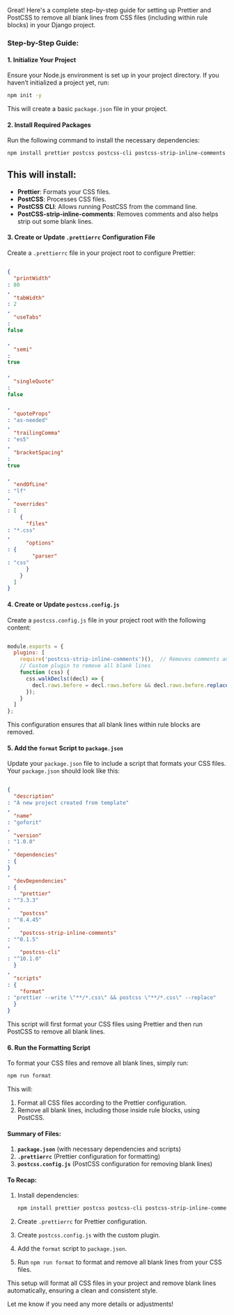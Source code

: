 Great! Here's a complete step-by-step guide for setting up Prettier and PostCSS to remove all blank lines from CSS files (including within rule blocks) in your Django project.

### Step-by-Step Guide:

#### 1\. **Initialize Your Project**

Ensure your Node.js environment is set up in your project directory. If you haven’t initialized a project yet, run:

```bash
npm init -y
```

This will create a basic `package.json` file in your project.

#### 2\. **Install Required Packages**

Run the following command to install the necessary dependencies:

```bash
npm install prettier postcss postcss-cli postcss-strip-inline-comments --save-dev
```

This will install:
------------------

*   **Prettier**: Formats your CSS files.
*   **PostCSS**: Processes CSS files.
*   **PostCSS CLI**: Allows running PostCSS from the command line.
*   **PostCSS-strip-inline-comments**: Removes comments and also helps strip out some blank lines.

#### 3\. **Create or Update `.prettierrc` Configuration File**

Create a `.prettierrc` file in your project root to configure Prettier:

```json

{
  "printWidth"
: 80
,
  "tabWidth"
: 2
,
  "useTabs"
: 
false

,
  "semi"
: 
true

,
  "singleQuote"
: 
false

,
  "quoteProps"
: "as-needed"
,
  "trailingComma"
: "es5"
,
  "bracketSpacing"
: 
true

,
  "endOfLine"
: "lf"
,
  "overrides"
: [
    {
      "files"
: "*.css"
,
      "options"
: {
        "parser"
: "css"
      }
    }
  ]
}
```

#### 4\. **Create or Update `postcss.config.js`**

Create a `postcss.config.js` file in your project root with the following content:

```js

module.exports = {
  plugins: [
    require('postcss-strip-inline-comments')(),  // Removes comments and blank lines
    // Custom plugin to remove all blank lines
    function (css) {
      css.walkDecls((decl) => {
        decl.raws.before = decl.raws.before && decl.raws.before.replace(/(\r\n|\n|\r){2,}/g, '\n'); // Removes blank lines within rule blocks
      });
    }
  ]
};
```

This configuration ensures that all blank lines within rule blocks are removed.

#### 5\. **Add the `format` Script to `package.json`**

Update your `package.json` file to include a script that formats your CSS files. Your `package.json` should look like this:

```json

{
  "description"
: "A new project created from template"
,
  "name"
: "goforit"
,
  "version"
: "1.0.0"
,
  "dependencies"
: {
}
,
  "devDependencies"
: {
    "prettier"
: "^3.3.3"
,
    "postcss"
: "^8.4.45"
,
    "postcss-strip-inline-comments"
: "^0.1.5"
,
    "postcss-cli"
: "^10.1.0"
  }
,
  "scripts"
: {
    "format"
: "prettier --write \"**/*.css\" && postcss \"**/*.css\" --replace"
  }
}
```

This script will first format your CSS files using Prettier and then run PostCSS to remove all blank lines.

#### 6\. **Run the Formatting Script**

To format your CSS files and remove all blank lines, simply run:

```bash
npm run format
```

This will:

1.  Format all CSS files according to the Prettier configuration.
2.  Remove all blank lines, including those inside rule blocks, using PostCSS.

#### Summary of Files:

1.  **`package.json`** (with necessary dependencies and scripts)
2.  **`.prettierrc`** (Prettier configuration for formatting)
3.  **`postcss.config.js`** (PostCSS configuration for removing blank lines)

#### To Recap:

1.  Install dependencies:
    
    ```bash
    npm install prettier postcss postcss-cli postcss-strip-inline-comments --save-dev
    ```
    
2.  Create `.prettierrc` for Prettier configuration.
3.  Create `postcss.config.js` with the custom plugin.
4.  Add the `format` script to `package.json`.
5.  Run `npm run format` to format and remove all blank lines from your CSS files.

This setup will format all CSS files in your project and remove blank lines automatically, ensuring a clean and consistent style.

Let me know if you need any more details or adjustments!